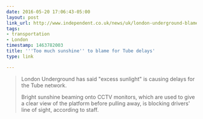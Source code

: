 ```yaml
---
date: 2016-05-20 17:06:43-05:00
layout: post
link_url: http://www.independent.co.uk/news/uk/london-underground-blame-too-much-sunshine-for-tube-delays-a7031986.html
tags:
- transportation
- London
timestamp: 1463782003
title: '''Too much sunshine'' to blame for Tube delays'
type: link

---
```

> London Underground has said "excess sunlight" is causing delays for the Tube network.
>
> Bright sunshine beaming onto CCTV monitors, which are used to give a clear view of the platform before pulling away, is blocking drivers' line of sight, according to staff.
